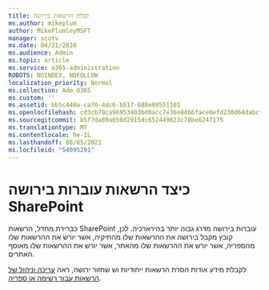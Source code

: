```yaml
---
title: קבלת הרשאות בירושה
ms.author: mikeplum
author: MikePlumleyMSFT
manager: scotv
ms.date: 04/21/2020
ms.audience: Admin
ms.topic: article
ms.service: o365-administration
ROBOTS: NOINDEX, NOFOLLOW
localization_priority: Normal
ms.collection: Adm_O365
ms.custom: ''
ms.assetid: bb5c440a-ca70-4dc6-b517-688e80551101
ms.openlocfilehash: cd3cb78ca96953403bd0acc7e36e8466face0efd230d64dabcf055185c8ab12a
ms.sourcegitcommit: b5f7da89a650d2915dc652449623c78be6247175
ms.translationtype: MT
ms.contentlocale: he-IL
ms.lasthandoff: 08/05/2021
ms.locfileid: "54095291"
---
```

# <a name="how-permissions-inheritance-works-in-sharepoint"></a>כיצד הרשאות עוברות בירושה SharePoint

כברירת מחדל, הרשאות SharePoint עוברות בירושה מדרג גבוה יותר בהירארכיה. לכן, קובץ מקבל בירושה את ההרשאות שלו מהתיקיה, אשר יורש את ההרשאות שלו מהספריה, אשר יורש את ההרשאות שלו מהאתר, אשר יורש את ההרשאות שלו מאוסף האתרים.
  
לקבלת מידע אודות הסרת הרשאות ייחודיות וש שחזור ירושה, ראה [עריכה וניהול של הרשאות עבור רשימה או ספריה](https://go.microsoft.com/fwlink/?linkid=869946).
  

